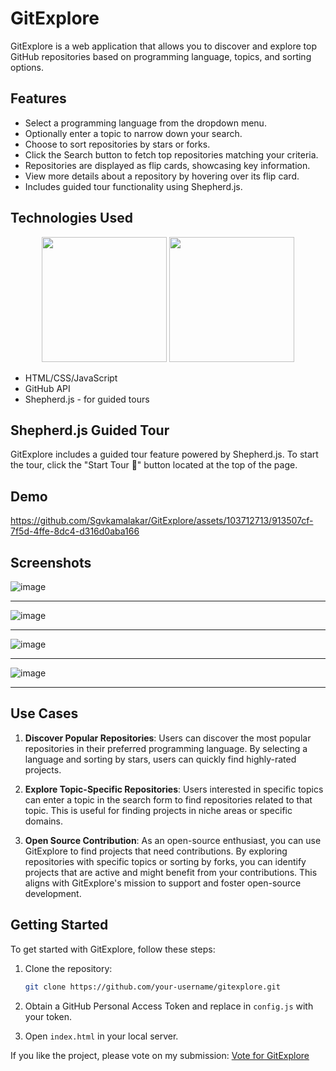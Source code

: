 # GitExplore

GitExplore is a web application that allows you to discover and explore top GitHub repositories based on programming language, topics, and sorting options.

## Features

- Select a programming language from the dropdown menu.
- Optionally enter a topic to narrow down your search.
- Choose to sort repositories by stars or forks.
- Click the Search button to fetch top repositories matching your criteria.
- Repositories are displayed as flip cards, showcasing key information.
- View more details about a repository by hovering over its flip card.
- Includes guided tour functionality using Shepherd.js.

## Technologies Used

<p align="center">
  <img src="https://github.com/Sgvkamalakar/GitExplore/assets/103712713/9965a4f1-f9f0-4ba1-b12d-f356a959fec0" height=200/>
  <img src="https://github.com/Sgvkamalakar/GitExplore/assets/103712713/ece64bd4-ce5e-495d-b70a-f24b0e64cdaf" height=200/>
</p>

- HTML/CSS/JavaScript
- GitHub API
- Shepherd.js - for guided tours


## Shepherd.js Guided Tour

GitExplore includes a guided tour feature powered by Shepherd.js. To start the tour, click the "Start Tour 🐏" button located at the top of the page.

## Demo

https://github.com/Sgvkamalakar/GitExplore/assets/103712713/913507cf-7f5d-4ffe-8dc4-d316d0aba166

## Screenshots

![image](https://github.com/Sgvkamalakar/GitExplore/assets/103712713/33bf1bea-410d-457e-b089-2f1268daa8bd)

----

![image](https://github.com/Sgvkamalakar/GitExplore/assets/103712713/a7304c65-f6cc-4167-a525-839225059d13)

----

![image](https://github.com/Sgvkamalakar/GitExplore/assets/103712713/67c6bdbc-2bff-4e47-a83c-12fee9cc3d00)

----

![image](https://github.com/Sgvkamalakar/GitExplore/assets/103712713/f9e598d4-5ed2-40d6-80e9-17c453e36374)

----


## Use Cases

1. **Discover Popular Repositories**: Users can discover the most popular repositories in their preferred programming language. By selecting a language and sorting by stars, users can quickly find highly-rated projects.

2. **Explore Topic-Specific Repositories**:  Users interested in specific topics can enter a topic in the search form to find repositories related to that topic. This is useful for finding projects in niche areas or specific domains.

3. **Open Source Contribution**: As an open-source enthusiast, you can use GitExplore to find projects that need contributions. By exploring repositories with specific topics or sorting by forks, you can identify projects that are active and might benefit from your contributions. This aligns with GitExplore's mission to support and foster open-source development.

## Getting Started

To get started with GitExplore, follow these steps:

1. Clone the repository:

   ```bash
   git clone https://github.com/your-username/gitexplore.git
   ```
2. Obtain a GitHub Personal Access Token and replace in `config.js` with your token.
3. Open `index.html` in your local server.


If you like the project, please vote on my submission: [Vote for GitExplore](https://quine.sh/repo/Sgvkamalakar-GitExplore-807012361)
